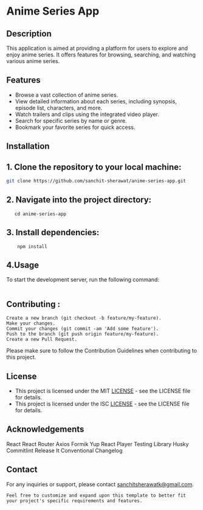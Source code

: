 # Anime Series App

## Description

This application is aimed at providing a platform for users to explore and enjoy anime series. It offers features for browsing, searching, and watching various anime series.

## Features

- Browse a vast collection of anime series.
- View detailed information about each series, including synopsis, episode list, characters, and more.
- Watch trailers and clips using the integrated video player.
- Search for specific series by name or genre.
- Bookmark your favorite series for quick access.

## Installation

## 1. Clone the repository to your local machine:

   ```bash
   git clone https://github.com/sanchit-sherawat/anime-series-app.git
   ```
## 2. Navigate into the project directory:
```
   cd anime-series-app
```
## 3. Install dependencies:
```
    npm install
```
## 4.Usage
To start the development server, run the following command:
```npm start
```
## Contributing :
```Fork the repository.
Create a new branch (git checkout -b feature/my-feature).
Make your changes.
Commit your changes (git commit -am 'Add some feature').
Push to the branch (git push origin feature/my-feature).
Create a new Pull Request.
```
Please make sure to follow the Contribution Guidelines when contributing to this project.

## License
 - This project is licensed under the MIT [LICENSE](LICENSE) - see the LICENSE file for details.
 - This project is licensed under the ISC [LICENSE](LICENSE.md) - see the LICENSE file for details.

## Acknowledgements
React
React Router
Axios
Formik
Yup
React Player
Testing Library
Husky
Commitlint
Release It
Conventional Changelog

## Contact
For any inquiries or support, please contact sanchitsherawatk@gmail.com.
```
Feel free to customize and expand upon this template to better fit your project's specific requirements and features.
```
